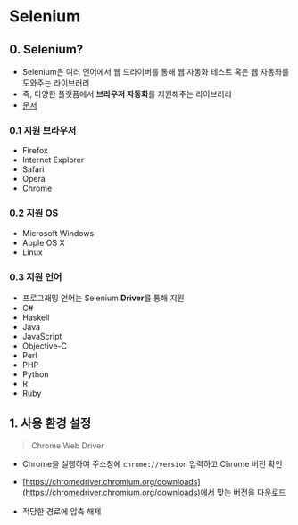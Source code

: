 # Selenium

## 0. Selenium?

- Selenium은 여러 언어에서 웹 드라이버를 통해 웹 자동화 테스트 혹은 웹 자동화를 도와주는 라이브러리
- 즉, 다양한 플랫폼에서 **브라우저 자동화**를 지원해주는 라이브러리
- [문서](https://www.selenium.dev/documentation/ko/introduction/)

### 0.1 지원 브라우저

  - Firefox
  - Internet Explorer
  - Safari
  - Opera
  - Chrome

### 0.2 지원 OS
  - Microsoft Windows
  - Apple OS X
  - Linux

### 0.3 지원 언어
  - 프로그래밍 언어는 Selenium **Driver**를 통해 지원
  - C#
  - Haskell
  - Java
  - JavaScript
  - Objective-C
  - Perl
  - PHP
  - Python
  - R
  - Ruby

## 1. 사용 환경 설정

> Chrome Web Driver

- Chrome을 실행하여 주소창에 `chrome://version` 입력하고 Chrome 버전 확인
- [https://chromedriver.chromium.org/downloads](https://chromedriver.chromium.org/downloads)에서 맞는 버전을 다운로드

- 적당한 경로에 압축 해제
